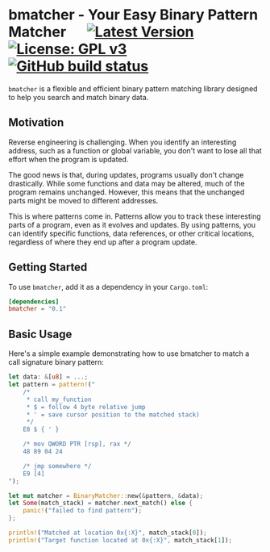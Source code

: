 # bmatcher - Your Easy Binary Pattern Matcher &emsp; [![Latest Version]][crates.io] [![License: GPL v3]](./LICENSE) [![GitHub build status]][actions]

[license: gpl v3]: https://img.shields.io/badge/License-GPLv3-blue.svg
[latest version]: https://img.shields.io/crates/v/bmatcher.svg
[crates.io]: https://crates.io/crates/bmatcher
[github build status]: https://github.com/WolverinDEV/bmatcher/workflows/Rust/badge.svg?branch=master
[actions]: https://github.com/WolverinDEV/bmatcher/actions?query=workflow%3ARust

`bmatcher` is a flexible and efficient binary pattern matching library designed to help you search and match binary data.

## Motivation

Reverse engineering is challenging. When you identify an interesting address, such as a function or global variable, you don't want to lose all that effort when the program is updated.

The good news is that, during updates, programs usually don't change drastically. While some functions and data may be altered, much of the program remains unchanged. However, this means that the unchanged parts might be moved to different addresses.

This is where patterns come in.
Patterns allow you to track these interesting parts of a program, even as it evolves and updates. By using patterns, you can identify specific functions, data references, or other critical locations, regardless of where they end up after a program update.

## Getting Started

To use `bmatcher`, add it as a dependency in your `Cargo.toml`:

```toml
[dependencies]
bmatcher = "0.1"
```

## Basic Usage

Here's a simple example demonstrating how to use bmatcher to match a call signature binary pattern:

```rust
let data: &[u8] = ...;
let pattern = pattern!("
    /*
     * call my_function
     * $ = follow 4 byte relative jump
     * ' = save cursor position to the matched stack)
     */
    E8 $ { ' }

    /* mov QWORD PTR [rsp], rax */
    48 89 04 24

    /* jmp somewhere */
    E9 [4]
");

let mut matcher = BinaryMatcher::new(&pattern, &data);
let Some(match_stack) = matcher.next_match() else {
    panic!("failed to find pattern");
};

println!("Matched at location 0x{:X}", match_stack[0]);
println!("Target function located at 0x{:X}", match_stack[1]);
```
